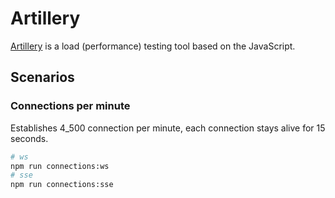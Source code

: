 # Artillery

[Artillery](https://artillery.io/) is a load (performance) testing tool based on the JavaScript.

## Scenarios

### Connections per minute

Establishes 4_500 connection per minute, each connection stays alive for 15 seconds.

```bash
# ws
npm run connections:ws
# sse
npm run connections:sse
```
